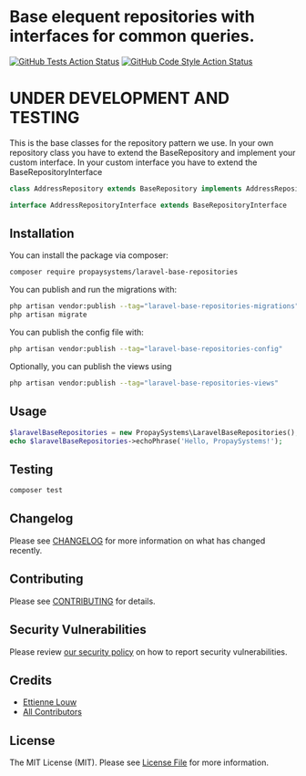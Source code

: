 # Base elequent repositories with interfaces for common queries.

[![GitHub Tests Action Status](https://img.shields.io/github/workflow/status/propaysystems/laravel-base-repositories/run-tests?label=tests)](https://github.com/propaysystems/laravel-base-repositories/actions?query=workflow%3Arun-tests+branch%3Amain)
[![GitHub Code Style Action Status](https://img.shields.io/github/workflow/status/propaysystems/laravel-base-repositories/Fix%20PHP%20code%20style%20issues?label=code%20style)](https://github.com/propaysystems/laravel-base-repositories/actions?query=workflow%3A"Fix+PHP+code+style+issues"+branch%3Amain)

# UNDER DEVELOPMENT AND TESTING

This is the base classes for the repository pattern we use. In your own repository class you have to extend the BaseRepository and implement your custom interface. In your custom interface you have to extend the BaseRepositoryInterface

```php
class AddressRepository extends BaseRepository implements AddressRepositoryInterface
````
```php
interface AddressRepositoryInterface extends BaseRepositoryInterface
````

## Installation

You can install the package via composer:

```bash
composer require propaysystems/laravel-base-repositories
```

You can publish and run the migrations with:

```bash
php artisan vendor:publish --tag="laravel-base-repositories-migrations"
php artisan migrate
```

You can publish the config file with:

```bash
php artisan vendor:publish --tag="laravel-base-repositories-config"
```

Optionally, you can publish the views using

```bash
php artisan vendor:publish --tag="laravel-base-repositories-views"
```

## Usage

```php
$laravelBaseRepositories = new PropaySystems\LaravelBaseRepositories();
echo $laravelBaseRepositories->echoPhrase('Hello, PropaySystems!');
```

## Testing

```bash
composer test
```

## Changelog

Please see [CHANGELOG](CHANGELOG.md) for more information on what has changed recently.

## Contributing

Please see [CONTRIBUTING](CONTRIBUTING.md) for details.

## Security Vulnerabilities

Please review [our security policy](../../security/policy) on how to report security vulnerabilities.

## Credits

- [Ettienne Louw](https://github.com/PropaySystems)
- [All Contributors](../../contributors)

## License

The MIT License (MIT). Please see [License File](LICENSE.md) for more information.
